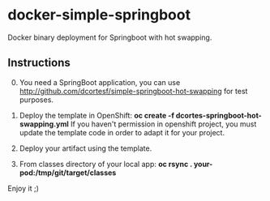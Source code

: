 # docker-simple-springboot
Docker binary deployment for Springboot with hot swapping.

## Instructions

0. You need a SpringBoot application, you can use http://github.com/dcortesf/simple-springboot-hot-swapping for test purposes.

1. Deploy the template in OpenShift: **oc create -f dcortes-springboot-hot-swapping.yml**
   If you haven't permission in openshift project, you must update the template code in order to adapt it for your project.

2. Deploy your artifact using the template.

3. From classes directory of your local app: **oc rsync . your-pod:/tmp/git/target/classes**

Enjoy it ;)
